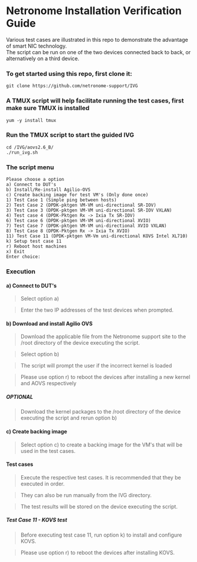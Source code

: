 # Netronome Installation Verification Guide

Various test cases are illustrated in this repo to demonstrate the advantage of smart NIC technology.  
The script can be run on one of the two devices connected back to back, or alternatively on a third device.

### To get started using this repo, first clone it:
```
git clone https://github.com/netronome-support/IVG
```
### A TMUX script will help facilitate running the test cases, first make sure TMUX is installed
```
yum -y install tmux
```
### Run the TMUX script to start the guided IVG
```
cd /IVG/aovs2.6_B/
./run_ivg.sh
```

### The script menu
```
Please choose a option
a) Connect to DUT's
b) Install/Re-install Agilio-OVS
c) Create backing image for test VM's (Only done once)
1) Test Case 1 (Simple ping between hosts)
2) Test Case 2 (DPDK-pktgen VM-VM uni-directional SR-IOV)
3) Test Case 3 (DPDK-pktgen VM-VM uni-directional SR-IOV VXLAN)
4) Test case 4 (DPDK-Pktgen Rx -> Ixia Tx SR-IOV)
6) Test case 6 (DPDK-pktgen VM-VM uni-directional XVIO)
7) Test Case 7 (DPDK-pktgen VM-VM uni-directional XVIO VXLAN)
8) Test Case 8 (DPDK-Pktgen Rx -> Ixia Tx XVIO)
11) Test Case 11 (DPDK-pktgen VM-Vm uni-directional KOVS Intel XL710)
k) Setup test case 11
r) Reboot host machines
x) Exit
Enter choice:
```

### Execution
#### a) Connect to DUT's 

>Select option a)  

>Enter the two IP addresses of the test devices when prompted.  

#### b) Download and install Agilio OVS

>Download the applicable file from the Netronome support site to the /root directory of the device executing the script.  

>Select option b)  

>The script will prompt the user if the incorrect kernel is loaded

>Please use option r) to reboot the devices after installing a new kernel and AOVS respectively  

##### OPTIONAL
>Download the kernel packages to the /root directory of the device executing the script and rerun option b)

#### c) Create backing image 
>Select option c) to create a backing image for the VM's that will be used in the test cases.

#### Test cases
>Execute the respective test cases. It is recommended that they be executed in order.  

>They can also be run manually from the IVG directory.  

>The test results will be stored on the device executing the script.  

##### Test Case 11 - KOVS test
>Before executing test case 11, run option k) to install and configure KOVS.  

>Please use option r) to reboot the devices after installing KOVS.  




